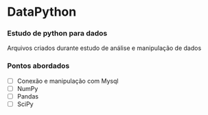 # DataPython
<h3>Estudo de python para dados </h3>
<p>Arquivos criados durante estudo de análise e manipulação de dados </p>

<h3>Pontos abordados</h3>

- [ ] Conexão e manipulação com Mysql
- [ ] NumPy
- [ ] Pandas
- [ ] SciPy
